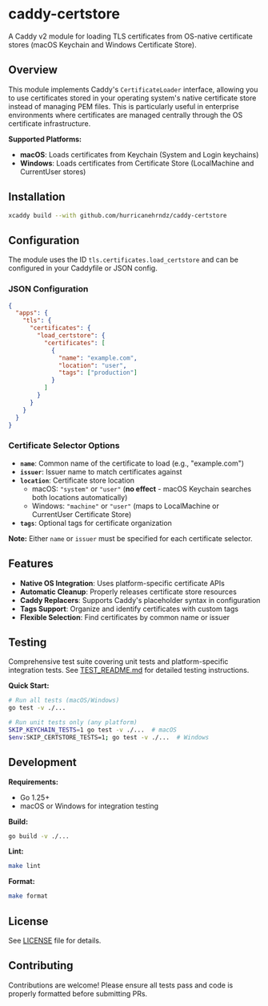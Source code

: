 # caddy-certstore

A Caddy v2 module for loading TLS certificates from OS-native certificate stores (macOS Keychain and Windows Certificate Store).

## Overview

This module implements Caddy's `CertificateLoader` interface, allowing you to use certificates stored in your operating system's native certificate store instead of managing PEM files. This is particularly useful in enterprise environments where certificates are managed centrally through the OS certificate infrastructure.

**Supported Platforms:**
- **macOS**: Loads certificates from Keychain (System and Login keychains)
- **Windows**: Loads certificates from Certificate Store (LocalMachine and CurrentUser stores)

## Installation

```bash
xcaddy build --with github.com/hurricanehrndz/caddy-certstore
```

## Configuration

The module uses the ID `tls.certificates.load_certstore` and can be configured in your Caddyfile or JSON config.

### JSON Configuration

```json
{
  "apps": {
    "tls": {
      "certificates": {
        "load_certstore": {
          "certificates": [
            {
              "name": "example.com",
              "location": "user",
              "tags": ["production"]
            }
          ]
        }
      }
    }
  }
}
```

### Certificate Selector Options

- **`name`**: Common name of the certificate to load (e.g., "example.com")
- **`issuer`**: Issuer name to match certificates against
- **`location`**: Certificate store location
  - macOS: `"system"` or `"user"` (**no effect** - macOS Keychain searches both locations automatically)
  - Windows: `"machine"` or `"user"` (maps to LocalMachine or CurrentUser Certificate Store)
- **`tags`**: Optional tags for certificate organization

**Note:** Either `name` or `issuer` must be specified for each certificate selector.

## Features

- **Native OS Integration**: Uses platform-specific certificate APIs
- **Automatic Cleanup**: Properly releases certificate store resources
- **Caddy Replacers**: Supports Caddy's placeholder syntax in configuration
- **Tags Support**: Organize and identify certificates with custom tags
- **Flexible Selection**: Find certificates by common name or issuer

## Testing

Comprehensive test suite covering unit tests and platform-specific integration tests. See [TEST_README.md](TEST_README.md) for detailed testing instructions.

**Quick Start:**
```bash
# Run all tests (macOS/Windows)
go test -v ./...

# Run unit tests only (any platform)
SKIP_KEYCHAIN_TESTS=1 go test -v ./...  # macOS
$env:SKIP_CERTSTORE_TESTS=1; go test -v ./...  # Windows
```

## Development

**Requirements:**
- Go 1.25+
- macOS or Windows for integration testing

**Build:**
```bash
go build -v ./...
```

**Lint:**
```bash
make lint
```

**Format:**
```bash
make format
```

## License

See [LICENSE](LICENSE) file for details.

## Contributing

Contributions are welcome! Please ensure all tests pass and code is properly formatted before submitting PRs.
